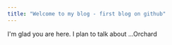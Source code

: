 ```yaml
---
title: "Welcome to my blog - first blog on github"
---
```


I'm glad you are here. I plan to talk about ...Orchard
